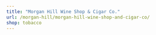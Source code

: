 ```yaml
---
title: "Morgan Hill Wine Shop & Cigar Co."
url: /morgan-hill/morgan-hill-wine-shop-and-cigar-co/
shop: tobacco
---
```

